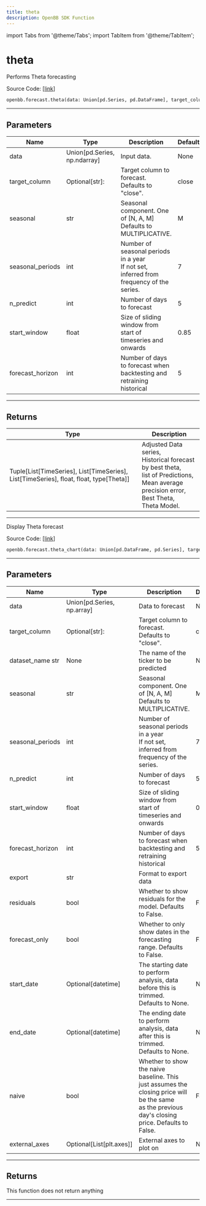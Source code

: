 ```yaml
---
title: theta
description: OpenBB SDK Function
---
```


import Tabs from '@theme/Tabs';
import TabItem from '@theme/TabItem';

# theta

<Tabs>
<TabItem value="model" label="Model" default>

Performs Theta forecasting

Source Code: [[link](https://github.com/OpenBB-finance/OpenBBTerminal/tree/main/openbb_terminal/forecast/theta_model.py#L29)]

```python
openbb.forecast.theta(data: Union[pd.Series, pd.DataFrame], target_column: str = "close", seasonal: str = "M", seasonal_periods: int = 7, n_predict: int = 5, start_window: float = 0.85, forecast_horizon: int = 5)
```

---

## Parameters

| Name | Type | Description | Default | Optional |
| ---- | ---- | ----------- | ------- | -------- |
| data | Union[pd.Series, np.ndarray] | Input data. | None | False |
| target_column | Optional[str]: | Target column to forecast. Defaults to "close". | close | True |
| seasonal | str | Seasonal component.  One of [N, A, M]<br/>Defaults to MULTIPLICATIVE. | M | True |
| seasonal_periods | int | Number of seasonal periods in a year<br/>If not set, inferred from frequency of the series. | 7 | True |
| n_predict | int | Number of days to forecast | 5 | True |
| start_window | float | Size of sliding window from start of timeseries and onwards | 0.85 | True |
| forecast_horizon | int | Number of days to forecast when backtesting and retraining historical | 5 | True |


---

## Returns

| Type | Description |
| ---- | ----------- |
| Tuple[List[TimeSeries], List[TimeSeries], List[TimeSeries], float, float, type[Theta]] | Adjusted Data series,<br/>Historical forecast by best theta,<br/>list of Predictions,<br/>Mean average precision error,<br/>Best Theta,<br/>Theta Model. |
---



</TabItem>
<TabItem value="view" label="Chart">

Display Theta forecast

Source Code: [[link](https://github.com/OpenBB-finance/OpenBBTerminal/tree/main/openbb_terminal/forecast/theta_view.py#L21)]

```python
openbb.forecast.theta_chart(data: Union[pd.DataFrame, pd.Series], target_column: str = "close", dataset_name: str = "", seasonal: str = "M", seasonal_periods: int = 7, n_predict: int = 5, start_window: float = 0.85, forecast_horizon: int = 5, export: str = "", residuals: bool = False, forecast_only: bool = False, start_date: Optional[datetime.datetime] = None, end_date: Optional[datetime.datetime] = None, naive: bool = False, export_pred_raw: bool = False, external_axes: Optional[List[axes]] = None)
```

---

## Parameters

| Name | Type | Description | Default | Optional |
| ---- | ---- | ----------- | ------- | -------- |
| data | Union[pd.Series, np.array] | Data to forecast | None | False |
| target_column | Optional[str]: | Target column to forecast. Defaults to "close". | close | True |
| dataset_name str | None | The name of the ticker to be predicted | None | True |
| seasonal | str | Seasonal component.  One of [N, A, M]<br/>Defaults to MULTIPLICATIVE. | M | True |
| seasonal_periods | int | Number of seasonal periods in a year<br/>If not set, inferred from frequency of the series. | 7 | True |
| n_predict | int | Number of days to forecast | 5 | True |
| start_window | float | Size of sliding window from start of timeseries and onwards | 0.85 | True |
| forecast_horizon | int | Number of days to forecast when backtesting and retraining historical | 5 | True |
| export | str | Format to export data |  | True |
| residuals | bool | Whether to show residuals for the model. Defaults to False. | False | True |
| forecast_only | bool | Whether to only show dates in the forecasting range. Defaults to False. | False | True |
| start_date | Optional[datetime] | The starting date to perform analysis, data before this is trimmed. Defaults to None. | None | True |
| end_date | Optional[datetime] | The ending date to perform analysis, data after this is trimmed. Defaults to None. | None | True |
| naive | bool | Whether to show the naive baseline. This just assumes the closing price will be the same<br/>as the previous day's closing price. Defaults to False. | False | True |
| external_axes | Optional[List[plt.axes]] | External axes to plot on | None | True |


---

## Returns

This function does not return anything

---



</TabItem>
</Tabs>